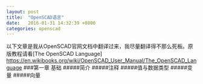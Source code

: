```yaml
---
layout: post
title:  "OpenSCAD语言"
date:   2016-01-31 14:32:39 +0800
categories: openscad
---
```

以下文章是我从OpenSCAD官网文档中翻译过来，我尽量翻译得不那么死板。原版教程请看[The OpenSCAD Language] https://en.wikibooks.org/wiki/OpenSCAD_User_Manual/The_OpenSCAD_Language
###第一章 基础
#####简介 
#####注释
#####值与数据类型
#####变量
#####向量
